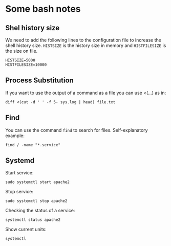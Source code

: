 # Some bash notes

## Shel history size

We need to add the following lines to the configuration file to increase the shell history size. `HISTSIZE` is the history size in memory and `HISTFILESIZE` is the size on file.

```
HISTSIZE=5000
HISTFILESIZE=10000
```

## Process Substitution

If you want to use the output of a command as a file you can use <(...) as in:

```
diff <(cut -d ' ' -f 5- sys.log | head) file.txt
```

## Find

You can use the command `find` to search for files. Self-explanatory example:

```
find / -name "*.service"
```

## Systemd

Start service:

```
sudo systemctl start apache2
```

Stop service:

```
sudo systemctl stop apache2
```

Checking the status of a service:

```
systemctl status apache2
```

Show current units:

```
systemctl
```
